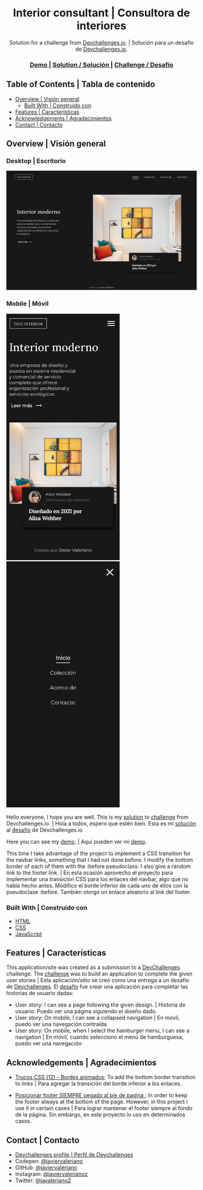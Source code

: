 <h1 align="center">Interior consultant | Consultora de interiores</h1>

<div align="center">
   Solution for a challenge from  <a href="http://devchallenges.io" target="_blank">Devchallenges.io</a>. | Solución para un desafío de <a href="http://devchallenges.io" target="_blank">Devchallenges.io</a>.
</div>

<div align="center">
  <h3>
    <a href="https://javiervaleriano.github.io/devchallenge-interior-consultant/">
      Demo
    </a>
    <span> | </span>
    <a href="https://{your-solution-URL}">
      Solution / Solución
    </a>
    <span> | </span>
    <a href="https://devchallenges.io/challenges/Jymh2b2FyebRTUljkNcb">
      Challenge / Desafío
    </a>
  </h3>
</div>

<!-- TABLE OF CONTENTS -->

## Table of Contents | Tabla de contenido

- [Overview | Visión general](#overview--visi%C3%B3n-general)
  - [Built With | Construido con](#built-with--construido-con)
- [Features | Características](#features--caracter%C3%ADsticas)
- [Acknowledgements | Agradecimientos](#acknowledgements--agradecimientos)
- [Contact | Contacto](#contact--contacto)

<!-- OVERVIEW -->

## Overview | Visión general

### Desktop | Escritorio
![Desktop view | Vista de escritorio](./ss_desktops.png)

### Mobile | Móvil
<img src="./ss_mobile.png" alt="mobile view | vista móvil" width="300" height="auto" />
<img src="./ss_mobile-navbar.png" alt="navbar mobile view | vista móvil de la barra de navegación" width="300" height="auto" />

Hello everyone, I hope you are well. This is my [solution]() to [challenge](https://devchallenges.io/challenges/Jymh2b2FyebRTUljkNcb) from Devchallenges.io. |
Hola a todos, espero que estén bien. Esta es mi [solución]() al [desafío](https://devchallenges.io/challenges/Jymh2b2FyebRTUljkNcb) de Devchallenges.io

Here you can see my [demo](https://javiervaleriano.github.io/devchallenge-interior-consultant/). | Aquí pueden ver mi [demo](https://javiervaleriano.github.io/devchallenge-interior-consultant/).

This time I take advantage of the project to implement a CSS transition for the navbar links, something that I had not done before. I modify the bottom border of each of them with the :before pseudoclass. I also give a random link to the footer link. |
En esta ocasión aprovecho el proyecto para implementar una transición CSS para los enlaces del navbar, algo que no había hecho antes. Modifico el borde inferior de cada uno de ellos con la pseudoclase :before. También otorgo un enlace aleatorio al link del footer.


### Built With | Construido con

<!-- This section should list any major frameworks that you built your project using. Here are a few examples.-->

- [HTML](https://developer.mozilla.org/es/docs/Learn/HTML/Introduction_to_HTML)
- [CSS](https://developer.mozilla.org/es/docs/Learn/CSS)
- [JavaScript](https://developer.mozilla.org/es/docs/Web/JavaScript)

## Features | Características

<!-- List the features of your application or follow the template. Don't share the figma file here :) -->

This application/site was created as a submission to a [DevChallenges](https://devchallenges.io/challenges) challenge. The [challenge](https://devchallenges.io/challenges/Jymh2b2FyebRTUljkNcb) was to build an application to complete the given user stories | Esta aplicación/sitio se creó como una entrega a un desafío de [Devchallenges](https://devchallenges.io/challenges). El [desafío](https://devchallenges.io/challenges/Jymh2b2FyebRTUljkNcb) fue crear una aplicación para completar las historias de usuario dadas:

- User story: I can see a page following the given design. | Historia de usuario: Puedo ver una página siguiendo el diseño dado.
- User story: On mobile, I can see a collapsed navigation | En móvil, puedo ver una navegación contraída
- User story: On mobile, when I select the hamburger menu, I can see a navigation | En móvil, cuando selecciono el menú de hamburguesa, puedo ver una navegación


## Acknowledgements | Agradecimientos

<!-- This section should list any articles or add-ons/plugins that helps you to complete the project. This is optional but it will help you in the future. For exmpale -->

- [Trucos CSS (12) - Bordes animados](https://www.youtube.com/watch?v=JZ74DJdhTfI); To add the bottom border transition to links | Para agregar la transición del borde inferior a los enlaces.

- [Posicionar footer SIEMPRE pegado al pie de pagina
](https://es.stackoverflow.com/questions/10757/posicionar-footer-siempre-pegado-al-pie-de-pagina/10758); In order to keep the footer always at the bottom of the page. However, in this project I use it in certain cases | Para lograr mantener el footer siempre al fondo de la página. Sin embargo, en este proyecto lo uso en determinados casos.

## Contact | Contacto

- [Devchallenges profile | Perfil de Devchallenges](https://devchallenges.io/portfolio/javiervaleriano)
- Codepen: [@javiervaleriano](https://codepen.io/javiervaleriano)
- GitHub: [@javiervaleriano](https://github.com/javiervaleriano)
- Instagram: [@javiervalerianoz](https://www.instagram.com/javiervalerianoz/)
- Twitter: [@javaleriano2](https://twitter.com/javaleriano2)
